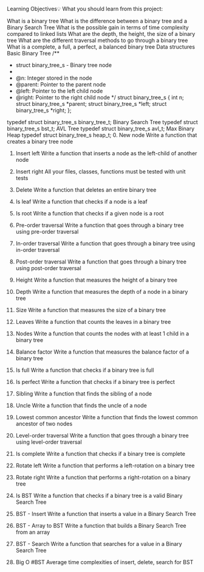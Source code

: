 Learning Objectives💡
What you should learn from this project:

What is a binary tree
What is the difference between a binary tree and a Binary Search Tree
What is the possible gain in terms of time complexity compared to linked lists
What are the depth, the height, the size of a binary tree
What are the different traversal methods to go through a binary tree
What is a complete, a full, a perfect, a balanced binary tree
Data structures
Basic Binary Tree
/**
 * struct binary_tree_s - Binary tree node
 *
 * @n: Integer stored in the node
 * @parent: Pointer to the parent node
 * @left: Pointer to the left child node
 * @right: Pointer to the right child node
 */
struct binary_tree_s
{
    int n;
    struct binary_tree_s *parent;
    struct binary_tree_s *left;
    struct binary_tree_s *right;
};

typedef struct binary_tree_s binary_tree_t;
Binary Search Tree
typedef struct binary_tree_s bst_t;
AVL Tree
typedef struct binary_tree_s avl_t;
Max Binary Heap
typedef struct binary_tree_s heap_t;
0. New node
Write a function that creates a binary tree node
1. Insert left
Write a function that inserts a node as the left-child of another node

2. Insert right
All your files, classes, functions must be tested with unit tests
3. Delete
Write a function that deletes an entire binary tree
4. Is leaf
Write a function that checks if a node is a leaf
5. Is root
Write a function that checks if a given node is a root
6. Pre-order traversal
Write a function that goes through a binary tree using pre-order traversal
7. In-order traversal
Write a function that goes through a binary tree using in-order traversal
8. Post-order traversal
Write a function that goes through a binary tree using post-order traversal
9. Height
Write a function that measures the height of a binary tree
10. Depth
Write a function that measures the depth of a node in a binary tree
11. Size
Write a function that measures the size of a binary tree
12. Leaves
Write a function that counts the leaves in a binary tree
13. Nodes
Write a function that counts the nodes with at least 1 child in a binary tree
14. Balance factor
Write a function that measures the balance factor of a binary tree
15. Is full
Write a function that checks if a binary tree is full
16. Is perfect
Write a function that checks if a binary tree is perfect
17. Sibling
Write a function that finds the sibling of a node
18. Uncle
Write a function that finds the uncle of a node
19. Lowest common ancestor
Write a function that finds the lowest common ancestor of two nodes
20. Level-order traversal
Write a function that goes through a binary tree using level-order traversal
21. Is complete
Write a function that checks if a binary tree is complete
22. Rotate left
Write a function that performs a left-rotation on a binary tree
23. Rotate right
Write a function that performs a right-rotation on a binary tree
24. Is BST
Write a function that checks if a binary tree is a valid Binary Search Tree
25. BST - Insert
Write a function that inserts a value in a Binary Search Tree
26. BST - Array to BST
Write a function that builds a Binary Search Tree from an array
27. BST - Search
Write a function that searches for a value in a Binary Search Tree
29. Big O #BST
Average time complexities of insert, delete, search for BST
